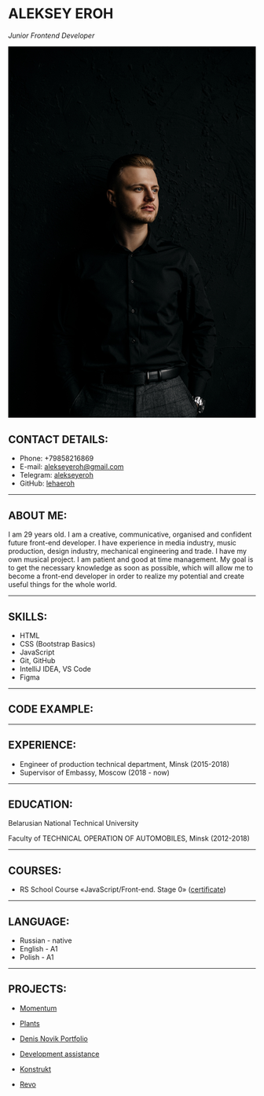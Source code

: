 # **ALEKSEY EROH**
_Junior Frontend Developer_

![photo Aleksey Eroh](https://raw.githubusercontent.com/lehaeroh/rsschool-cv/gh-pages/assets/images/photo.webp)

## **CONTACT DETAILS:**

- Phone: +79858216869
- E-mail: alekseyeroh@gmail.com
- Telegram: [alekseyeroh](https://t.me/alekseyeroh)
- GitHub: [lehaeroh](https://github.com/lehaeroh)

---

## **ABOUT ME:**

I am 29 years old. I am a creative, communicative, organised and confident future front-end developer. I have experience in media industry, music production, design industry, mechanical engineering and trade. I have my own musical project. I am patient and good at time management. My goal is to get the necessary knowledge as soon as possible, which will allow me to become a front-end developer in order to realize my potential and create useful things for the whole world.

---

## **SKILLS:**

* HTML
* CSS (Bootstrap Basics)
* JavaScript
* Git, GitHub
* IntelliJ IDEA, VS Code
* Figma

---

## **CODE EXAMPLE:**



---

## **EXPERIENCE:**

* Engineer of production technical department, Minsk (2015-2018)
* Supervisor of Embassy, Moscow (2018 - now)

---

## **EDUCATION:**

Belarusian National Technical University

Faculty of TECHNICAL OPERATION OF AUTOMOBILES, Minsk (2012-2018)

---

## **COURSES:**

* RS School Course «JavaScript/Front-end. Stage 0» ([certificate](https://app.rs.school/certificate/uhj5reme))

---

## **LANGUAGE:**

* Russian - native
* English - А1
* Polish - А1

---

## **PROJECTS:**

* [Momentum](https://rolling-scopes-school.github.io/lehaeroh-JSFEPRESCHOOL2022Q4/momentum/)

* [Plants](https://rolling-scopes-school.github.io/lehaeroh-JSFEPRESCHOOL2022Q4/plants/)

* [Denis Novik Portfolio](https://lehaeroh.github.io/Denis_Novik_Portfolio_site/)

* [Development assistance](https://lehaeroh.github.io/development_assistance_site/)

* [Konstrukt](https://lehaeroh.github.io/konstrukt_site/)

* [Revo](https://lehaeroh.github.io/revo_site/)